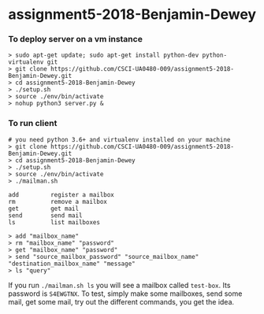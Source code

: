 # assignment5-2018-Benjamin-Dewey

### To deploy server on a vm instance

```
> sudo apt-get update; sudo apt-get install python-dev python-virtualenv git
> git clone https://github.com/CSCI-UA0480-009/assignment5-2018-Benjamin-Dewey.git
> cd assignment5-2018-Benjamin-Dewey
> ./setup.sh
> source ./env/bin/activate
> nohup python3 server.py &
```

### To run client

```
# you need python 3.6+ and virtualenv installed on your machine
> git clone https://github.com/CSCI-UA0480-009/assignment5-2018-Benjamin-Dewey.git
> cd assignment5-2018-Benjamin-Dewey
> ./setup.sh
> source ./env/bin/activate
> ./mailman.sh

add         register a mailbox
rm          remove a mailbox
get         get mail
send        send mail
ls          list mailboxes

> add "mailbox_name"
> rm "mailbox_name" "password"
> get "mailbox_name" "password"
> send "source_mailbox_password" "source_mailbox_name" "destination_mailbox_name" "message"
> ls "query"
```

If you run `./mailman.sh ls` you will see a mailbox called `test-box`. Its password is `S4EWGTNX`.
To test, simply make some mailboxes, send some mail, get some mail, try out the different commands, you get the idea.
